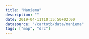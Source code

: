 ```yaml
---
title: "Maniema"
description: ""
date: 2019-04-11T10:35:50+02:00
datasource: "/cartotb/data/maniema"
tags: ["map", "drc"]
---
```


